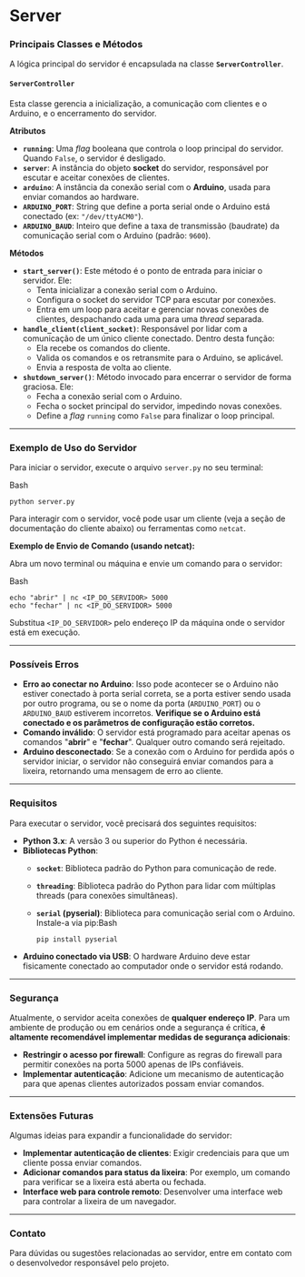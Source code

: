 # Server

### **Principais Classes e Métodos**

A lógica principal do servidor é encapsulada na classe **`ServerController`**.

#### **`ServerController`**

Esta classe gerencia a inicialização, a comunicação com clientes e o Arduino, e o encerramento do servidor.

**Atributos**

* **`running`**: Uma _flag_ booleana que controla o loop principal do servidor. Quando `False`, o servidor é desligado.
* **`server`**: A instância do objeto **socket** do servidor, responsável por escutar e aceitar conexões de clientes.
* **`arduino`**: A instância da conexão serial com o **Arduino**, usada para enviar comandos ao hardware.
* **`ARDUINO_PORT`**: String que define a porta serial onde o Arduino está conectado (ex: `"/dev/ttyACM0"`).
* **`ARDUINO_BAUD`**: Inteiro que define a taxa de transmissão (baudrate) da comunicação serial com o Arduino (padrão: `9600`).

**Métodos**

* **`start_server()`**: Este método é o ponto de entrada para iniciar o servidor. Ele:
  * Tenta inicializar a conexão serial com o Arduino.
  * Configura o socket do servidor TCP para escutar por conexões.
  * Entra em um loop para aceitar e gerenciar novas conexões de clientes, despachando cada uma para uma _thread_ separada.
* **`handle_client(client_socket)`**: Responsável por lidar com a comunicação de um único cliente conectado. Dentro desta função:
  * Ela recebe os comandos do cliente.
  * Valida os comandos e os retransmite para o Arduino, se aplicável.
  * Envia a resposta de volta ao cliente.
* **`shutdown_server()`**: Método invocado para encerrar o servidor de forma graciosa. Ele:
  * Fecha a conexão serial com o Arduino.
  * Fecha o socket principal do servidor, impedindo novas conexões.
  * Define a _flag_ `running` como `False` para finalizar o loop principal.

***

### **Exemplo de Uso do Servidor**

Para iniciar o servidor, execute o arquivo `server.py` no seu terminal:

Bash

```
python server.py
```

Para interagir com o servidor, você pode usar um cliente (veja a seção de documentação do cliente abaixo) ou ferramentas como `netcat`.

**Exemplo de Envio de Comando (usando netcat):**

Abra um novo terminal ou máquina e envie um comando para o servidor:

Bash

```
echo "abrir" | nc <IP_DO_SERVIDOR> 5000
echo "fechar" | nc <IP_DO_SERVIDOR> 5000
```

Substitua `<IP_DO_SERVIDOR>` pelo endereço IP da máquina onde o servidor está em execução.

***

### **Possíveis Erros**

* **Erro ao conectar no Arduino**: Isso pode acontecer se o Arduino não estiver conectado à porta serial correta, se a porta estiver sendo usada por outro programa, ou se o nome da porta (`ARDUINO_PORT`) ou o `ARDUINO_BAUD` estiverem incorretos. **Verifique se o Arduino está conectado e os parâmetros de configuração estão corretos.**
* **Comando inválido**: O servidor está programado para aceitar apenas os comandos "**abrir**" e "**fechar**". Qualquer outro comando será rejeitado.
* **Arduino desconectado**: Se a conexão com o Arduino for perdida após o servidor iniciar, o servidor não conseguirá enviar comandos para a lixeira, retornando uma mensagem de erro ao cliente.

***

### **Requisitos**

Para executar o servidor, você precisará dos seguintes requisitos:

* **Python 3.x**: A versão 3 ou superior do Python é necessária.
* **Bibliotecas Python**:
  * **`socket`**: Biblioteca padrão do Python para comunicação de rede.
  * **`threading`**: Biblioteca padrão do Python para lidar com múltiplas threads (para conexões simultâneas).
  *   **`serial` (pyserial)**: Biblioteca para comunicação serial com o Arduino. Instale-a via pip:Bash

      ```
      pip install pyserial
      ```
* **Arduino conectado via USB**: O hardware Arduino deve estar fisicamente conectado ao computador onde o servidor está rodando.

***

### **Segurança**

Atualmente, o servidor aceita conexões de **qualquer endereço IP**. Para um ambiente de produção ou em cenários onde a segurança é crítica, **é altamente recomendável implementar medidas de segurança adicionais**:

* **Restringir o acesso por firewall**: Configure as regras do firewall para permitir conexões na porta 5000 apenas de IPs confiáveis.
* **Implementar autenticação**: Adicione um mecanismo de autenticação para que apenas clientes autorizados possam enviar comandos.

***

### **Extensões Futuras**

Algumas ideias para expandir a funcionalidade do servidor:

* **Implementar autenticação de clientes**: Exigir credenciais para que um cliente possa enviar comandos.
* **Adicionar comandos para status da lixeira**: Por exemplo, um comando para verificar se a lixeira está aberta ou fechada.
* **Interface web para controle remoto**: Desenvolver uma interface web para controlar a lixeira de um navegador.

***

### **Contato**

Para dúvidas ou sugestões relacionadas ao servidor, entre em contato com o desenvolvedor responsável pelo projeto.
